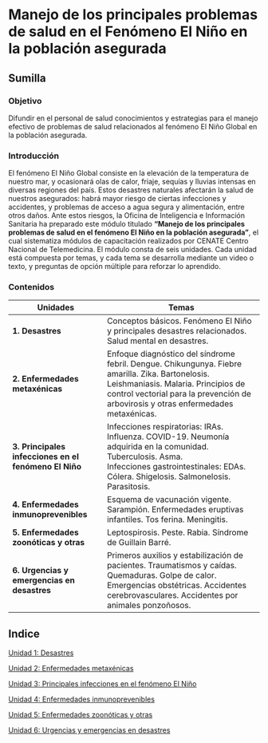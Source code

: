 # Manejo de los principales problemas de salud en el Fenómeno El Niño en la población asegurada 
## Sumilla 
### Objetivo 
Difundir en el personal de salud conocimientos y estrategias para el manejo efectivo de problemas de salud relacionados al fenómeno El Niño Global en la población asegurada.
### Introducción
El fenómeno El Niño Global consiste en la elevación de la temperatura de nuestro mar, y ocasionará olas de calor, friaje, sequías y lluvias intensas en diversas regiones del país. Estos desastres naturales afectarán la salud de nuestros asegurados: habrá mayor riesgo de ciertas infecciones y accidentes, y problemas de acceso a agua segura y alimentación, entre otros daños.
Ante estos riesgos, la Oficina de Inteligencia e Información Sanitaria ha preparado este módulo titulado **“Manejo de los principales problemas de salud en el fenómeno El Niño en la población asegurada”**, el cual sistematiza módulos de capacitación realizados por CENATE Centro Nacional de Telemedicina.
El módulo consta de seis unidades. Cada unidad está compuesta por temas, y cada tema se desarrolla mediante un video o texto, y preguntas de opción múltiple para reforzar lo aprendido.
### Contenidos 

| Unidades | Temas |
| ---- | ---- |
| **1. Desastres** | Conceptos básicos. Fenómeno El Niño y principales desastres relacionados. Salud mental en desastres. |
| **2. Enfermedades metaxénicas** | Enfoque diagnóstico del síndrome febril. Dengue. Chikungunya. Fiebre amarilla. Zika. Bartonelosis. Leishmaniasis. Malaria. Principios de control vectorial para la prevención de arbovirosis y otras enfermedades metaxénicas. |
| **3. Principales infecciones en el fenómeno El Niño** | Infecciones respiratorias: IRAs. Influenza. COVID-19. Neumonía adquirida en la comunidad. Tuberculosis. Asma.<br>Infecciones gastrointestinales: EDAs. Cólera. Shigelosis. Salmonelosis. Parasitosis. |
| **4. Enfermedades inmunoprevenibles** | Esquema de vacunación vigente. Sarampión. Enfermedades eruptivas infantiles. Tos ferina. Meningitis. |
| **5. Enfermedades zoonóticas y otras** | Leptospirosis. Peste. Rabia. Síndrome de Guillain Barré.  |
| **6. Urgencias y emergencias en desastres** | Primeros auxilios y estabilización de pacientes. Traumatismos y caídas. Quemaduras. Golpe de calor. Emergencias obstétricas. Accidentes cerebrovasculares. Accidentes por animales ponzoñosos. |
## Indice 
[Unidad 1: Desastres](https://github.com/melissabenito/melissabenito.github.io/edit/main/oiis_curso/u1_desastres.md)

[Unidad 2: Enfermedades metaxénicas](https://github.com/melissabenito/melissabenito.github.io/edit/main/oiis_curso/u2_metaxenicas.md)

[Unidad 3: Principales infecciones en el fenómeno El Niño](https://github.com/melissabenito/melissabenito.github.io/edit/main/oiis_curso/u3_infecciones.md)

[Unidad 4: Enfermedades inmunoprevenibles](https://github.com/melissabenito/melissabenito.github.io/edit/main/oiis_curso/u4_inmunoprevenibles.md)

[Unidad 5: Enfermedades zoonóticas y otras](https://github.com/melissabenito/melissabenito.github.io/edit/main/oiis_curso/u5_zoonoticas.md)

[Unidad 6: Urgencias y emergencias en desastres](https://github.com/melissabenito/melissabenito.github.io/edit/main/oiis_curso/u6_emergencias.md)


